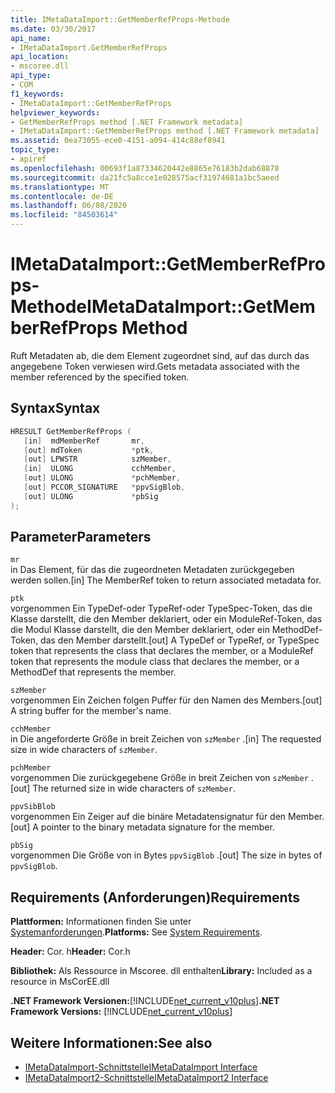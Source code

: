 ```yaml
---
title: IMetaDataImport::GetMemberRefProps-Methode
ms.date: 03/30/2017
api_name:
- IMetaDataImport.GetMemberRefProps
api_location:
- mscoree.dll
api_type:
- COM
f1_keywords:
- IMetaDataImport::GetMemberRefProps
helpviewer_keywords:
- GetMemberRefProps method [.NET Framework metadata]
- IMetaDataImport::GetMemberRefProps method [.NET Framework metadata]
ms.assetid: 0ea73055-ece0-4151-a094-414c88ef8941
topic_type:
- apiref
ms.openlocfilehash: 00693f1a87334620442e8865e76183b2dab68878
ms.sourcegitcommit: da21fc5a8cce1e028575acf31974681a1bc5aeed
ms.translationtype: MT
ms.contentlocale: de-DE
ms.lasthandoff: 06/08/2020
ms.locfileid: "84503614"
---
```

# <a name="imetadataimportgetmemberrefprops-method"></a><span data-ttu-id="99299-102">IMetaDataImport::GetMemberRefProps-Methode</span><span class="sxs-lookup"><span data-stu-id="99299-102">IMetaDataImport::GetMemberRefProps Method</span></span>
<span data-ttu-id="99299-103">Ruft Metadaten ab, die dem Element zugeordnet sind, auf das durch das angegebene Token verwiesen wird.</span><span class="sxs-lookup"><span data-stu-id="99299-103">Gets metadata associated with the member referenced by the specified token.</span></span>  
  
## <a name="syntax"></a><span data-ttu-id="99299-104">Syntax</span><span class="sxs-lookup"><span data-stu-id="99299-104">Syntax</span></span>  
  
```cpp  
HRESULT GetMemberRefProps (  
   [in]  mdMemberRef       mr,
   [out] mdToken           *ptk,
   [out] LPWSTR            szMember,
   [in]  ULONG             cchMember,
   [out] ULONG             *pchMember,
   [out] PCCOR_SIGNATURE   *ppvSigBlob,
   [out] ULONG             *pbSig
);  
```  
  
## <a name="parameters"></a><span data-ttu-id="99299-105">Parameter</span><span class="sxs-lookup"><span data-stu-id="99299-105">Parameters</span></span>  
 `mr`  
 <span data-ttu-id="99299-106">in Das Element, für das die zugeordneten Metadaten zurückgegeben werden sollen.</span><span class="sxs-lookup"><span data-stu-id="99299-106">[in] The MemberRef token to return associated metadata for.</span></span>  
  
 `ptk`  
 <span data-ttu-id="99299-107">vorgenommen Ein TypeDef-oder TypeRef-oder TypeSpec-Token, das die Klasse darstellt, die den Member deklariert, oder ein ModuleRef-Token, das die Modul Klasse darstellt, die den Member deklariert, oder ein MethodDef-Token, das den Member darstellt.</span><span class="sxs-lookup"><span data-stu-id="99299-107">[out] A TypeDef or TypeRef, or TypeSpec token that represents the class that declares the member, or a ModuleRef token that represents the module class that declares the member, or a MethodDef that represents the member.</span></span>  
  
 `szMember`  
 <span data-ttu-id="99299-108">vorgenommen Ein Zeichen folgen Puffer für den Namen des Members.</span><span class="sxs-lookup"><span data-stu-id="99299-108">[out] A string buffer for the member's name.</span></span>  
  
 `cchMember`  
 <span data-ttu-id="99299-109">in Die angeforderte Größe in breit Zeichen von `szMember` .</span><span class="sxs-lookup"><span data-stu-id="99299-109">[in] The requested size in wide characters of `szMember`.</span></span>  
  
 `pchMember`  
 <span data-ttu-id="99299-110">vorgenommen Die zurückgegebene Größe in breit Zeichen von `szMember` .</span><span class="sxs-lookup"><span data-stu-id="99299-110">[out] The returned size in wide characters of `szMember`.</span></span>  
  
 `ppvSibBlob`  
 <span data-ttu-id="99299-111">vorgenommen Ein Zeiger auf die binäre Metadatensignatur für den Member.</span><span class="sxs-lookup"><span data-stu-id="99299-111">[out] A pointer to the binary metadata signature for the member.</span></span>  
  
 `pbSig`  
 <span data-ttu-id="99299-112">vorgenommen Die Größe von in Bytes `ppvSigBlob` .</span><span class="sxs-lookup"><span data-stu-id="99299-112">[out] The size in bytes of `ppvSigBlob`.</span></span>  
  
## <a name="requirements"></a><span data-ttu-id="99299-113">Requirements (Anforderungen)</span><span class="sxs-lookup"><span data-stu-id="99299-113">Requirements</span></span>  
 <span data-ttu-id="99299-114">**Plattformen:** Informationen finden Sie unter [Systemanforderungen](../../get-started/system-requirements.md).</span><span class="sxs-lookup"><span data-stu-id="99299-114">**Platforms:** See [System Requirements](../../get-started/system-requirements.md).</span></span>  
  
 <span data-ttu-id="99299-115">**Header:** Cor. h</span><span class="sxs-lookup"><span data-stu-id="99299-115">**Header:** Cor.h</span></span>  
  
 <span data-ttu-id="99299-116">**Bibliothek:** Als Ressource in Mscoree. dll enthalten</span><span class="sxs-lookup"><span data-stu-id="99299-116">**Library:** Included as a resource in MsCorEE.dll</span></span>  
  
 <span data-ttu-id="99299-117">**.NET Framework Versionen:**[!INCLUDE[net_current_v10plus](../../../../includes/net-current-v10plus-md.md)]</span><span class="sxs-lookup"><span data-stu-id="99299-117">**.NET Framework Versions:** [!INCLUDE[net_current_v10plus](../../../../includes/net-current-v10plus-md.md)]</span></span>  
  
## <a name="see-also"></a><span data-ttu-id="99299-118">Weitere Informationen:</span><span class="sxs-lookup"><span data-stu-id="99299-118">See also</span></span>

- [<span data-ttu-id="99299-119">IMetaDataImport-Schnittstelle</span><span class="sxs-lookup"><span data-stu-id="99299-119">IMetaDataImport Interface</span></span>](imetadataimport-interface.md)
- [<span data-ttu-id="99299-120">IMetaDataImport2-Schnittstelle</span><span class="sxs-lookup"><span data-stu-id="99299-120">IMetaDataImport2 Interface</span></span>](imetadataimport2-interface.md)
